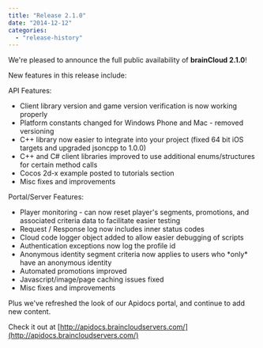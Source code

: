 ```yaml
---
title: "Release 2.1.0"
date: "2014-12-12"
categories: 
  - "release-history"
---
```


We're pleased to announce the full public availability of **brainCloud 2.1.0**!

New features in this release include:

API Features:

- Client library version and game version verification is now working properly
- Platform constants changed for Windows Phone and Mac - removed versioning
- C++ library now easier to integrate into your project (fixed 64 bit iOS targets and upgraded jsoncpp to 1.0.0)
- C++ and C# client libraries improved to use additional enums/structures for certain method calls
- Cocos 2d-x example posted to tutorials section
- Misc fixes and improvements

Portal/Server Features:

- Player monitoring - can now reset player's segments, promotions, and associated criteria data to facilitate easier testing
- Request / Response log now includes inner status codes
- Cloud code logger object added to allow easier debugging of scripts
- Authentication exceptions now log the profile id
- Anonymous identity segment criteria now applies to users who \*only\* have an anonymous identity
- Automated promotions improved
- Javascript/image/page caching issues fixed
- Misc fixes and improvements

Plus we've refreshed the look of our Apidocs portal, and continue to add new content.

Check it out at [http://apidocs.braincloudservers.com/](http://apidocs.braincloudservers.com/)
